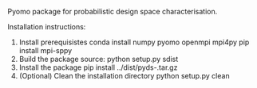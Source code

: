 Pyomo package for probabilistic design space characterisation. 

Installation instructions:
1. Install prerequisistes
    conda install numpy pyomo openmpi mpi4py
    pip install mpi-sppy
2. Build the package source:
    python setup.py sdist
3. Install the package
    pip install ../dist/pyds-.tar.gz
4. (Optional) Clean the installation directory
    python setup.py clean


